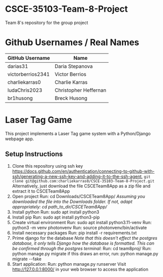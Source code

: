 # CSCE-35103-Team-8-Project
Team 8's repository for the group project

# Github Usernames / Real Names
| GitHub Username   | Name                 |
|-------------------|----------------------|
| darias31          | Daria Stepanova      |
| victorberrios2341 | Victor Berrios       |
| charliekarras0    | Charlie Karras       |
| ludaChris2023     | Christopher Heffernan|
| br1husong         | Breck Husong         |

# Laser Tag Game

This project implements a Laser Tag game system with a Python/Django webpage app.

## Setup Instructions

1. Clone this repository using ssh key https://docs.github.com/en/authentication/connecting-to-github-with-ssh/generating-a-new-ssh-key-and-adding-it-to-the-ssh-agent, ```git clone git@github.com:charliekarras0/CSCE-35103-Team-8-Project.git```
	Alternatively, just download the file CSCETeam8App as a zip file and extract it to CSCETeam8App
2. Open project 
	Run: cd Downloads/CSCETeam8App/
	*Assuming you downloaded the file into the Downloads folder. If not, adapt appropriately: cd path_to_dir/CSCETeam8App/*
3. Install python
	Run: sudo apt install python3
4. Install pip 
	Run: sudo apt install python3-pip
5. Create virtual environment
    Run: sudo apt install python3.11-venv
    Run: python3 -m venv photonvenv
    Run: source photonvenv/bin/activate
6. Install necessary packages
	Run: pip install -r requirements.txt
7. Prime django for the database *Note that this doesn't effect the postgres database, it only tells Django how the database is formatted. This can be confirmed through the postgres terminal*:
	Run: cd team8proj/
	Run: python manage.py migrate
		if this draws an error, 
			run: python manage.py migrate --fake
8. Start application:
	Run: python manage.py runserver
    Visit http://127.0.0.1:8000/ in your web browser to access the application
